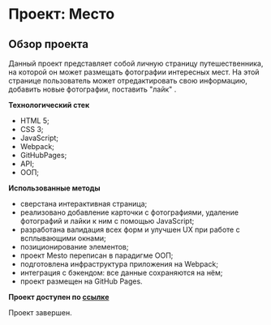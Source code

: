 # Проект: Место

## Обзор проекта

Данный проект представляет собой личную страницу путешественника, на которой он может размещать фотографии интересных мест. На этой странице пользователь может отредактировать свою информацию, добавить новые фотографии, поставить "лайк" .

**Технологический стек**

- HTML 5;
- CSS 3;
- JavaScript;
- Webpack;
- GitHubPages;
- API;
- ООП;

**Использованные методы**

- сверстана интерактивная страница;
- реализовано добавление карточки с фотографиями, удаление фотографий и лайки к ним с помощью JavaScript;
- разработана валидация всех форм и улучшен UX при работе с всплывающими окнами;
- позиционирование элементов;
- проект Mesto переписан в парадигме ООП;
- подготовлена инфраструктура приложения на Webpack;
- интеграция с бэкендом: все данные сохраняются на нём;
- проект размещен на GitHub Pages.

**Проект доступен по [ссылке](https://maxlogvinov.github.io/mesto/)**

Проект завершен.
